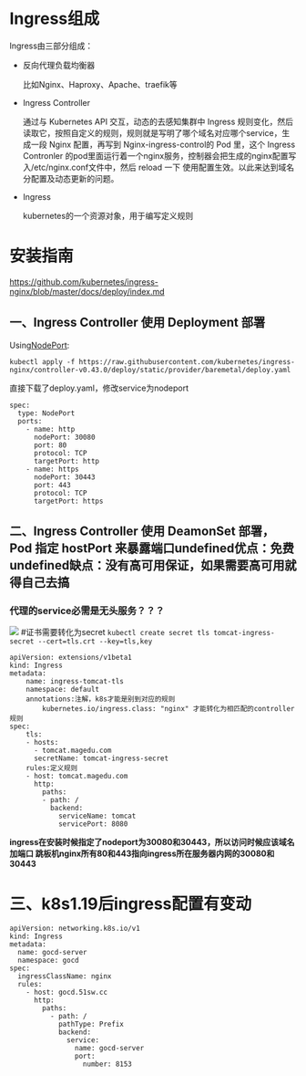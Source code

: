 # Ingress组成

Ingress由三部分组成：

*   反向代理负载均衡器
    
    比如Nginx、Haproxy、Apache、traefik等
    
*   Ingress Controller
    
    通过与 Kubernetes API 交互，动态的去感知集群中 Ingress 规则变化，然后读取它，按照自定义的规则，规则就是写明了哪个域名对应哪个service，生成一段 Nginx 配置，再写到 Nginx-ingress-control的 Pod 里，这个 Ingress Contronler 的pod里面运行着一个nginx服务，控制器会把生成的nginx配置写入/etc/nginx.conf文件中，然后 reload 一下 使用配置生效。以此来达到域名分配置及动态更新的问题。
    
*   Ingress
    
    kubernetes的一个资源对象，用于编写定义规则

# 安装指南
https://github.com/kubernetes/ingress-nginx/blob/master/docs/deploy/index.md

## 一、Ingress Controller 使用 Deployment 部署

Using[NodePort](https://kubernetes.io/docs/concepts/services-networking/service/#type-nodeport):

```
kubectl apply -f https://raw.githubusercontent.com/kubernetes/ingress-nginx/controller-v0.43.0/deploy/static/provider/baremetal/deploy.yaml
```
直接下载了deploy.yaml，修改service为nodeport
```
spec:
  type: NodePort
  ports:
    - name: http
      nodePort: 30080
      port: 80
      protocol: TCP
      targetPort: http
    - name: https
      nodePort: 30443
      port: 443
      protocol: TCP
      targetPort: https
```
## 二、Ingress Controller 使用 DeamonSet 部署，Pod 指定 hostPort 来暴露端口undefined优点：免费undefined缺点：没有高可用保证，如果需要高可用就得自己去搞
### **代理的service必需是无头服务？？？**
![](../images/screenshot_1565764264707.png)
 #证书需要转化为secret
`kubectl create secret tls tomcat-ingress-secret --cert=tls.crt --key=tls,key`
```
apiVersion: extensions/v1beta1
kind: Ingress
metadata:
    name: ingress-tomcat-tls
    namespace: default
    annotations:注解，k8s才能是别到对应的规则
        kubernetes.io/ingress.class: "nginx" 才能转化为相匹配的controller规则
spec:
    tls:
    - hosts:
      - tomcat.magedu.com
      secretName: tomcat-ingress-secret
    rules:定义规则
    - host: tomcat.magedu.com
      http:
        paths:
        - path: / 
          backend:
            serviceName: tomcat
            servicePort: 8080
```
**ingress在安装时候指定了nodeport为30080和30443，所以访问时候应该域名加端口
跳板机nginx所有80和443指向ingress所在服务器内网的30080和30443**
# 三、k8s1.19后ingress配置有变动
```
apiVersion: networking.k8s.io/v1
kind: Ingress
metadata:
  name: gocd-server
  namespace: gocd
spec:
  ingressClassName: nginx
  rules:
    - host: gocd.51sw.cc
      http:
        paths:
          - path: /
            pathType: Prefix
            backend:
              service:
                name: gocd-server
                port:
                  number: 8153
```